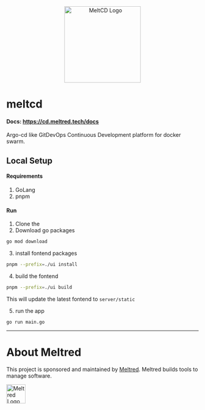<div align="center">
    <picture>
        <img alt="MeltCD Logo" height="200px" src="https://github.com/meltred/meltcd/assets/82411321/52b0c441-0d63-4afb-b5a6-fec145e3ba26">
    </picture>
</div>

# meltcd

#### Docs: https://cd.meltred.tech/docs

Argo-cd like GitDevOps Continuous Development platform for docker swarm.

## Local Setup

#### Requirements
1. GoLang
2. pnpm

#### Run

1. Clone the
2. Download go packages
```bash
go mod download
```
3. install fontend packages
```bash
pnpm --prefix=./ui install
```

4. build the fontend
```bash
pnpm --prefix=./ui build
```
This will update the latest fontend to `server/static`

5. run the app

```bash
go run main.go
```

---

# About Meltred

This project is sponsored and maintained by [Meltred](https://meltred.com). Meltred builds tools to manage software.

<a href="https://meltred.com"><img src="https://i.imgur.com/Lq1q7vO.png" alt="Meltred Logo" loading="lazy" height="50px" /></a>
